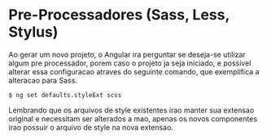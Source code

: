 # Pre-Processadores (Sass, Less, Stylus)

Ao gerar um novo projeto, o Angular ira perguntar se deseja-se utilizar algum pre processador, porem caso o projeto ja seja iniciado, e possivel alterar essa configuracao atraves do seguinte comando, que exemplifica a alteracao para Sass.

```batch
$ ng set defaults.styleExt scss
```

Lembrando que os arquivos de style existentes irao manter sua extensao original e necessitam ser alterados a mao, apenas os novos componentes irao possuir o arquivo de style na nova extensao.
